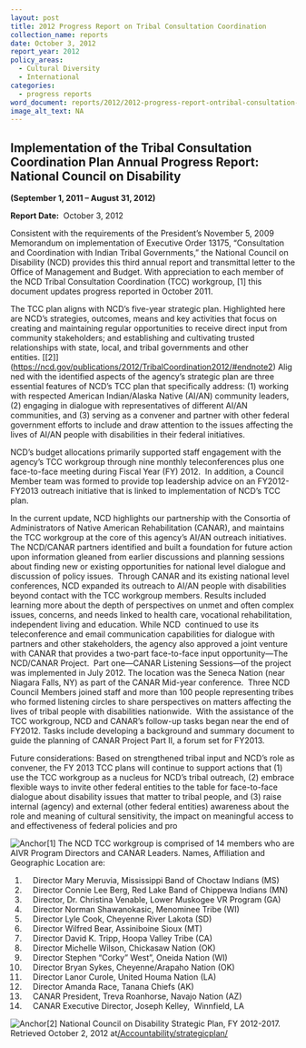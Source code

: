 ```yaml
---
layout: post
title: 2012 Progress Report on Tribal Consultation Coordination
collection_name: reports
date: October 3, 2012
report_year: 2012
policy_areas:
  - Cultural Diversity
  - International
categories:
  - progress reports
word_document: reports/2012/2012-progress-report-ontribal-consultation-coordination.docx
image_alt_text: NA
---
```

## **Implementation of the Tribal Consultation Coordination Plan Annual Progress Report:**    **National Council on Disability**

**(September 1, 2011 – August 31, 2012)**

**Report Date:**  October 3, 2012

Consistent with the requirements of the President’s November 5, 2009 Memorandum on implementation of Executive Order 13175, “Consultation and Coordination with Indian Tribal Governments,” the National Council on Disability (NCD) provides this third annual report and transmittal letter to the Office of Management and Budget. With appreciation to each member of the NCD Tribal Consultation Coordination (TCC) workgroup, [[](https://ncd.gov/publications/2012/TribalCoordination2012/#endnote1)1] this document updates progress reported in October 2011.

The TCC plan aligns with NCD’s five-year strategic plan. Highlighted here are NCD’s strategies, outcomes, means and key activities that focus on creating and maintaining regular opportunities to receive direct input from community stakeholders; and establishing and cultivating trusted relationships with state, local, and tribal governments and other entities. [\[2]](https://ncd.gov/publications/2012/TribalCoordination2012/#endnote2) Aligned with the identified aspects of the agency’s strategic plan are three essential features of NCD’s TCC plan that specifically address: (1) working with respected American Indian/Alaska Native (AI/AN) community leaders, (2) engaging in dialogue with representatives of different AI/AN communities, and (3) serving as a convener and partner with other federal government efforts to include and draw attention to the issues affecting the lives of AI/AN people with disabilities in their federal initiatives.

NCD’s budget allocations primarily supported staff engagement with the agency’s TCC workgroup through nine monthly teleconferences plus one face-to-face meeting during Fiscal Year (FY) 2012.  In addition, a Council Member team was formed to provide top leadership advice on an FY2012-FY2013 outreach initiative that is linked to implementation of NCD’s TCC plan.

In the current update, NCD highlights our partnership with the Consortia of Administrators of Native American Rehabilitation (CANAR), and maintains the TCC workgroup at the core of this agency’s AI/AN outreach initiatives. The NCD/CANAR partners identified and built a foundation for future action upon information gleaned from earlier discussions and planning sessions about finding new or existing opportunities for national level dialogue and discussion of policy issues.  Through CANAR and its existing national level conferences, NCD expanded its outreach to AI/AN people with disabilities beyond contact with the TCC workgroup members. Results included learning more about the depth of perspectives on unmet and often complex issues, concerns, and needs linked to health care, vocational rehabilitation, independent living and education. While NCD  continued to use its teleconference and email communication capabilities for dialogue with partners and other stakeholders, the agency also approved a joint venture with CANAR that provides a two-part face-to-face input opportunity—The NCD/CANAR Project.  Part one—CANAR Listening Sessions—of the project was implemented in July 2012. The location was the Seneca Nation (near Niagara Falls, NY) as part of the CANAR Mid-year conference.  Three NCD Council Members joined staff and more than 100 people representing tribes who formed listening circles to share perspectives on matters affecting the lives of tribal people with disabilities nationwide.  With the assistance of the TCC workgroup, NCD and CANAR’s follow-up tasks began near the end of FY2012. Tasks include developing a background and summary document to guide the planning of CANAR Project Part II, a forum set for FY2013.

Future considerations: Based on strengthened tribal input and NCD’s role as convener, the FY 2013 TCC plans will continue to support actions that (1) use the TCC workgroup as a nucleus for NCD’s tribal outreach, (2) embrace flexible ways to invite other federal entities to the table for face-to-face dialogue about disability issues that matter to tribal people, and (3) raise internal (agency) and external (other federal entities) awareness about the role and meaning of cultural sensitivity, the impact on meaningful access to and effectiveness of federal policies and pro

![Anchor](https://ncd.gov/sites/all/libraries/ckeditor/images/spacer.gif?t=C9A85WF "Anchor")\[1] The NCD TCC workgroup is comprised of 14 members who are AIVR Program Directors and CANAR Leaders. Names, Affiliation and Geographic Location are:

1.     Director Mary Meruvia, Mississippi Band of Choctaw Indians (MS)
2.     Director Connie Lee Berg, Red Lake Band of Chippewa Indians (MN)
3.     Director, Dr. Christina Venable, Lower Muskogee VR Program (GA)
4.     Director Norman Shawanokasic, Menominee Tribe (WI)
5.     Director Lyle Cook, Cheyenne River Lakota (SD)
6.     Director Wilfred Bear, Assiniboine Sioux (MT)
7.     Director David K. Tripp, Hoopa Valley Tribe (CA)
8.     Director Michelle Wilson, Chickasaw Nation (OK)
9.     Director Stephen “Corky” West”, Oneida Nation (WI)
10.     Director Bryan Sykes, Cheyenne/Arapaho Nation (OK)
11.     Director Lanor Curole, United Houma Nation (LA)
12.     Director Amanda Race, Tanana Chiefs (AK)
13.     CANAR President, Treva Roanhorse, Navajo Nation (AZ)
14.     CANAR Executive Director, Joseph Kelley,  Winnfield, LA

![Anchor](https://ncd.gov/sites/all/libraries/ckeditor/images/spacer.gif?t=C9A85WF "Anchor")\[2] National Council on Disability Strategic Plan, FY 2012-2017. Retrieved October 2, 2012 at[/Accountability/strategicplan/](https://ncd.gov/Accountability/strategicplan/)